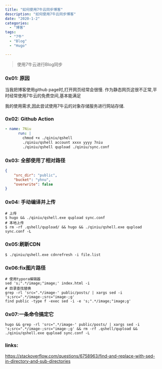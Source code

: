 ```yaml
---
title: "如何使用7牛云同步博客"
description: "如何使用7牛云同步博客"
date: "2020-1-2"
categories:
  - "博客"
tags:
  - "7牛"
  - "Blog"
  - "Hugo"

---
```


> 使用7牛云进行Blog同步
> <!--more-->

### 0x01: 原因

当我把博客使用github page时,打开网页经常会很慢. 作为静态网页这很不正常,平时经常使用7牛云的免费空间,基本能满足

我的使用需求,因此尝试使用7牛云的对象存储服务进行网站存储.

### 0x02:  Github Action

```yaml
- name: 7Niu
      run: |
        chmod +x ./qiniu/qshell
        ./qiniu/qshell account xxxx yyyy 7niu
        ./qiniu/qshell qupload ./qiniu/sync.conf
```

### 0x03: 全部使用了相对路径

```json
{
    "src_dir": "public",
    "bucket": "yhnu",
    "overwrite": false
}
```

### 0x04: 手动编译并上传

```shell
# 上传
$ hugo && ./qiniu/qshell.exe qupload sync.conf
# 本地上传
$ rm -rf .qshell/qupload/ && hugo && ./qiniu/qshell.exe qupload sync.conf -L
```

### 0x05:刷新CDN

```shell
$ ./qiniu/qshell.exe cdnrefresh -i file.list
```

### 0x06:fix图片路径

```shell
# 使用typora编辑器
sed 's;".*/image;"image;' index.html -i
# 目录查找替换
grep -rl 'src=".*/image-' public/posts/ | xargs sed -i 's;src=".*/image-;src="image-;g'
find public -type f -exec sed -i -e 's;".*/image;"image;g'
```

### 0x07:一条命令搞定它

```shell
hugo && grep -rl 'src=".*/image-' public/posts/ | xargs sed -i 's;src=".*/image-;src="image-;g' && rm -rf .qshell/qupload && ./qiniu/qshell.exe qupload sync.conf -L
```

### links:

https://stackoverflow.com/questions/6758963/find-and-replace-with-sed-in-directory-and-sub-directories